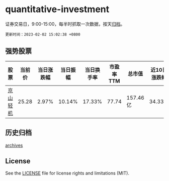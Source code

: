 # quantitative-investment

证券交易日，9:00-15:00，每半时抓取一次数据，按天[归档](archives)。

`更新时间：2023-02-02 15:02:38 +0800`

## 强势股票

|股票|当前价|当日涨跌幅|当日振幅|当日换手率|市盈率TTM|总市值|近10日涨跌幅|
|----|----|----|----|----|----|----|----|
|[京山轻机](https://xueqiu.com/S/SZ000821)|25.28|2.97%|10.14%|17.33%|77.74|157.46亿|34.33%|

## 历史归档

[archives](archives)

## License

See the [LICENSE](LICENSE) file for license rights and limitations (MIT).